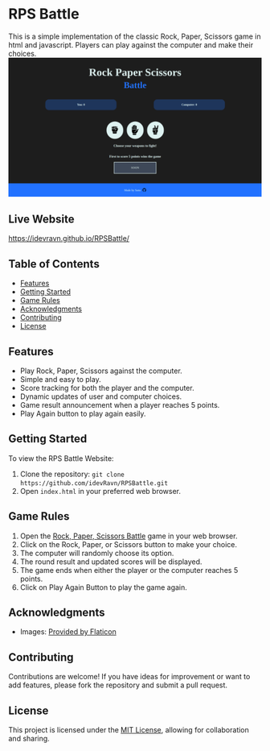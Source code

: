 # RPS Battle

This is a simple implementation of the classic Rock, Paper, Scissors game in html and javascript. Players can play against the computer and make their choices.
![RPS Battle Website Preview](./images/preview.png)

## Live Website

https://idevravn.github.io/RPSBattle/

## Table of Contents

- [Features](#features)
- [Getting Started](#getting-started)
- [Game Rules](#game-rules)
- [Acknowledgments](#acknowledgments)
- [Contributing](#contributing)
- [License](#license)

## Features

- Play Rock, Paper, Scissors against the computer.
- Simple and easy to play.
- Score tracking for both the player and the computer.
- Dynamic updates of user and computer choices.
- Game result announcement when a player reaches 5 points.
- Play Again button to play again easily.

## Getting Started

To view the RPS Battle Website:

1. Clone the repository: `git clone https://github.com/idevRavn/RPSBattle.git`
2. Open `index.html` in your preferred web browser.

## Game Rules

1. Open the [Rock, Paper, Scissors Battle](#) game in your web browser.
2. Click on the Rock, Paper, or Scissors button to make your choice.
3. The computer will randomly choose its option.
4. The round result and updated scores will be displayed.
5. The game ends when either the player or the computer reaches 5 points.
6. Click on Play Again Button to play the game again.

## Acknowledgments

- Images: [Provided by Flaticon](https://www.flaticon.com/)

## Contributing

Contributions are welcome! If you have ideas for improvement or want to add features, please fork the repository and submit a pull request.

## License

This project is licensed under the [MIT License](LICENSE), allowing for collaboration and sharing.
